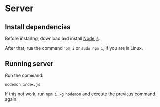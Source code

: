 # **Server**

## **Install dependencies**

Before installing, download and install [Node.js](https://nodejs.org/en/download/).

After that, run the command `npm i` or `sudo npm i`, if you are in Linux.


## **Running server**

Run the command:

```shell
nodemon index.js
```

If this not work, run `npm i -g nodemon` and execute the previous command again.
